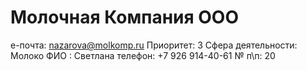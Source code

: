 # Молочная Компания ООО

e-почта: nazarova@molkomp.ru
Приоритет: 3
Сфера деятельности: Молоко
ФИО : Светлана
телефон: +7 926 914-40-61
№ п\п: 20